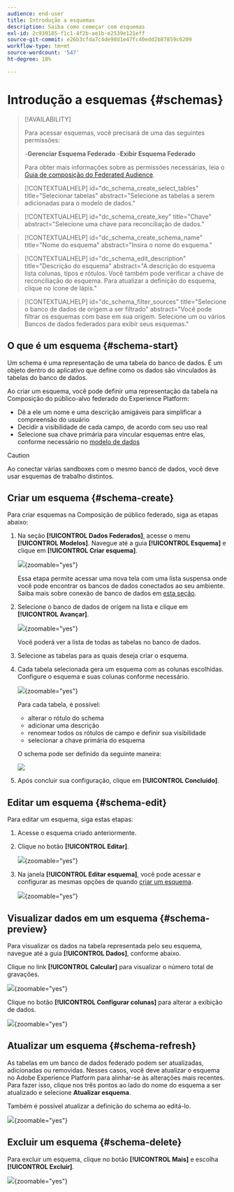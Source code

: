 ```yaml
---
audience: end-user
title: Introdução a esquemas
description: Saiba como começar com esquemas
exl-id: 2c939185-f1c1-4f2b-ae1b-e2539e121eff
source-git-commit: e26b3cfda7c4de98d1e47fc40edd2b87859c6209
workflow-type: tm+mt
source-wordcount: '547'
ht-degree: 18%

---
```


# Introdução a esquemas {#schemas}

>[!AVAILABILITY]
>
>Para acessar esquemas, você precisará de uma das seguintes permissões:
>
>-**Gerenciar Esquema Federado**
>-**Exibir Esquema Federado**
>
>Para obter mais informações sobre as permissões necessárias, leia o [Guia de composição do Federated Audience](/help/start/feature-access.md).

>[!CONTEXTUALHELP]
>id="dc_schema_create_select_tables"
>title="Selecionar tabelas"
>abstract="Selecione as tabelas a serem adicionadas para o modelo de dados."

>[!CONTEXTUALHELP]
>id="dc_schema_create_key"
>title="Chave"
>abstract="Selecione uma chave para reconciliação de dados."

>[!CONTEXTUALHELP]
>id="dc_schema_create_schema_name"
>title="Nome do esquema"
>abstract="Insira o nome do esquema."


>[!CONTEXTUALHELP]
>id="dc_schema_edit_description"
>title="Descrição do esquema"
>abstract="A descrição do esquema lista colunas, tipos e rótulos. Você também pode verificar a chave de reconciliação do esquema. Para atualizar a definição do esquema, clique no ícone de lápis."

>[!CONTEXTUALHELP]
>id="dc_schema_filter_sources"
>title="Selecione o banco de dados de origem a ser filtrado"
>abstract="Você pode filtrar os esquemas com base em sua origem. Selecione um ou vários Bancos de dados federados para exibir seus esquemas."

## O que é um esquema {#schema-start}

Um schema é uma representação de uma tabela do banco de dados. É um objeto dentro do aplicativo que define como os dados são vinculados às tabelas do banco de dados.

Ao criar um esquema, você pode definir uma representação da tabela na Composição do público-alvo federado do Experience Platform:

* Dê a ele um nome e uma descrição amigáveis para simplificar a compreensão do usuário
* Decidir a visibilidade de cada campo, de acordo com seu uso real
* Selecione sua chave primária para vincular esquemas entre elas, conforme necessário no [modelo de dados](../data-management/gs-models.md#data-model-start)

>[!CAUTION]
>
>Ao conectar várias sandboxes com o mesmo banco de dados, você deve usar esquemas de trabalho distintos.
>

## Criar um esquema {#schema-create}

Para criar esquemas na Composição de público federado, siga as etapas abaixo:

1. Na seção **[!UICONTROL Dados Federados]**, acesse o menu **[!UICONTROL Modelos]**. Navegue até a guia **[!UICONTROL Esquema]** e clique em **[!UICONTROL Criar esquema]**.

   ![](assets/schema_create.png){zoomable="yes"}

   Essa etapa permite acessar uma nova tela com uma lista suspensa onde você pode encontrar os bancos de dados conectados ao seu ambiente. Saiba mais sobre conexão de banco de dados em [esta seção](../connections/connections.md#connections-fdb).

1. Selecione o banco de dados de origem na lista e clique em **[!UICONTROL Avançar]**.

   ![](assets/schema_tables.png){zoomable="yes"}

   Você poderá ver a lista de todas as tabelas no banco de dados.

1. Selecione as tabelas para as quais deseja criar o esquema.

1. Cada tabela selecionada gera um esquema com as colunas escolhidas. Configure o esquema e suas colunas conforme necessário.

   ![](assets/schema_fields.png){zoomable="yes"}

   Para cada tabela, é possível:

   * alterar o rótulo do schema
   * adicionar uma descrição
   * renomear todos os rótulos de campo e definir sua visibilidade
   * selecionar a chave primária do esquema

   O schema pode ser definido da seguinte maneira:

   ![](assets/schema_example.png)

1. Após concluir sua configuração, clique em **[!UICONTROL Concluído]**.

## Editar um esquema {#schema-edit}

Para editar um esquema, siga estas etapas:

1. Acesse o esquema criado anteriormente.

1. Clique no botão **[!UICONTROL Editar]**.

   ![](assets/schema_edit.png){zoomable="yes"}

1. Na janela **[!UICONTROL Editar esquema]**, você pode acessar e configurar as mesmas opções de quando [criar um esquema](#schema-create).

   ![](assets/schema_edit_orders.png){zoomable="yes"}

## Visualizar dados em um esquema {#schema-preview}

Para visualizar os dados na tabela representada pelo seu esquema, navegue até a guia **[!UICONTROL Dados]**, conforme abaixo.

Clique no link **[!UICONTROL Calcular]** para visualizar o número total de gravações.

![](assets/schema_data.png){zoomable="yes"}

Clique no botão **[!UICONTROL Configurar colunas]** para alterar a exibição de dados.

![](assets/schema_columns.png){zoomable="yes"}

## Atualizar um esquema {#schema-refresh}

As tabelas em um banco de dados federado podem ser atualizadas, adicionadas ou removidas. Nesses casos, você deve atualizar o esquema no Adobe Experience Platform para alinhar-se às alterações mais recentes. Para fazer isso, clique nos três pontos ao lado do nome do esquema a ser atualizado e selecione **Atualizar esquema**.

Também é possível atualizar a definição do schema ao editá-lo.

![](assets/schema_refresh.png){zoomable="yes"}


## Excluir um esquema {#schema-delete}

Para excluir um esquema, clique no botão **[!UICONTROL Mais]** e escolha **[!UICONTROL Excluir]**.

![](assets/schema_delete.png){zoomable="yes"}
